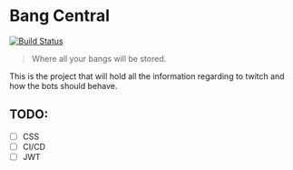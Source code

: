 # Bang Central
[![Build Status](https://travis-ci.org/bamthebot/bang_central.svg?branch=master)](https://travis-ci.org/bamthebot/bang_central)

> Where all your bangs will be stored.

This is the project that will hold all the information regarding to twitch and how the bots should behave.

## TODO:
- [ ] CSS
- [ ] CI/CD
- [ ] JWT
